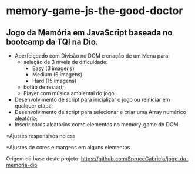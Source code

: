 # memory-game-js-the-good-doctor
## Jogo da Memória em JavaScript baseada no bootcamp da TQI na Dio.
- Aperfeiçoado com Divisão no DOM e criação de um Menu para:
  - seleção de 3 níveis de dificuldade:
    - Easy (3 imagens)
    - Medium (6 imagens)
    - Hard (15 imagens)
  - botão de restart;
  - Player com música ambiental do jogo.
- Desenvolvimento de script para inicializar o jogo ou reiniciar em qualquer etapa;
- Desenvolvimento de script para selecionar e criar uma Array numérico aleatório;
- Inserir cards aleatórios como elementos no memory-game do DOM.

*Ajustes responsivos no css

*Ajustes de cores e margens em alguns elementos

Origem da base deste projeto: https://github.com/SpruceGabriela/jogo-da-memoria-dio
